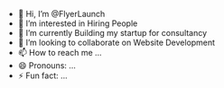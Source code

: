 - 👋 Hi, I’m @FlyerLaunch
- 👀 I’m interested in Hiring People
- 🌱 I’m currently Building my startup for consultancy
- 💞️ I’m looking to collaborate on Website Development
- 📫 How to reach me ...
- 😄 Pronouns: ...
- ⚡ Fun fact: ...

<!---
FlyerLaunch/FlyerLaunch is a ✨ special ✨ repository because its `README.md` (this file) appears on your GitHub profile.
You can click the Preview link to take a look at your changes.
--->
